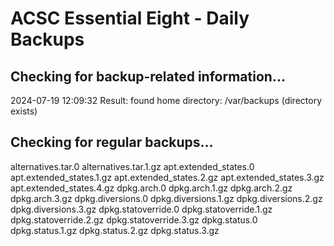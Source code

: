 # ACSC Essential Eight - Daily Backups
## Checking for backup-related information...
2024-07-19 12:09:32 Result: found home directory: /var/backups (directory exists)
## Checking for regular backups...
alternatives.tar.0
alternatives.tar.1.gz
apt.extended_states.0
apt.extended_states.1.gz
apt.extended_states.2.gz
apt.extended_states.3.gz
apt.extended_states.4.gz
dpkg.arch.0
dpkg.arch.1.gz
dpkg.arch.2.gz
dpkg.arch.3.gz
dpkg.diversions.0
dpkg.diversions.1.gz
dpkg.diversions.2.gz
dpkg.diversions.3.gz
dpkg.statoverride.0
dpkg.statoverride.1.gz
dpkg.statoverride.2.gz
dpkg.statoverride.3.gz
dpkg.status.0
dpkg.status.1.gz
dpkg.status.2.gz
dpkg.status.3.gz
